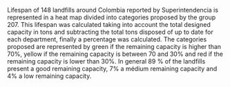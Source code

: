 Lifespan of 148 landfills around Colombia reported by Superintendencia is represented in a heat map divided into categories proposed by the group 207. This lifespan was calculated taking into account the total designed capacity in tons and subtracting the total tons disposed of up to date for each department, finally a percentage was calculated. The categories proposed are represented by green if the remaining capacity is higher than 70%, yellow if the remaining capacity is between 70 and 30% and red if the remaining capacity is lower than 30%. In general 89 % of the landfills present a good remaining capacity, 7% a médium remaining capacity and 4% a low remaining capacity.